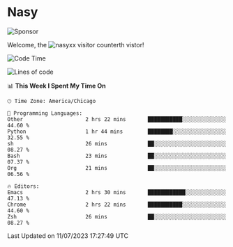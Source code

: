 # Nasy

<!--
<p align="center">
<img height="200" src="https://github-readme-stats.vercel.app/api?username=nasyxx&count_private=true&show_icons=true&theme=dracula&include_all_commits=true"/>
<img height="200" src="https://github-readme-stats.vercel.app/api/top-langs/?username=nasyxx&theme=dracula&hide=html,jupyter+notebook&count_private=true&show_icons=true"/>
</p>

  
----------------
-->

![Sponsor](https://img.shields.io/static/v1.svg?label=Sponsor&message=%E2%9D%A4&logo=GitHub&style=flat&color=pink)
 
Welcome, the ![nasyxx visitor counter](https://count.getloli.com/get/@nasyxx?theme=rule34)th vistor!
 
<!--START_SECTION:waka-->
![Code Time](http://img.shields.io/badge/Code%20Time-3%2C595%20hrs%2029%20mins-blue)

![Lines of code](https://img.shields.io/badge/From%20Hello%20World%20I%27ve%20Written-6.3%20million%20lines%20of%20code-blue)

📊 **This Week I Spent My Time On** 

```text
🕑︎ Time Zone: America/Chicago

💬 Programming Languages: 
Other                    2 hrs 22 mins       ███████████░░░░░░░░░░░░░░   44.60 % 
Python                   1 hr 44 mins        ████████░░░░░░░░░░░░░░░░░   32.55 % 
sh                       26 mins             ██░░░░░░░░░░░░░░░░░░░░░░░   08.27 % 
Bash                     23 mins             ██░░░░░░░░░░░░░░░░░░░░░░░   07.37 % 
Org                      21 mins             ██░░░░░░░░░░░░░░░░░░░░░░░   06.56 % 

🔥 Editors: 
Emacs                    2 hrs 30 mins       ████████████░░░░░░░░░░░░░   47.13 % 
Chrome                   2 hrs 22 mins       ███████████░░░░░░░░░░░░░░   44.60 % 
Zsh                      26 mins             ██░░░░░░░░░░░░░░░░░░░░░░░   08.27 % 
```


 Last Updated on 11/07/2023 17:27:49 UTC
<!--END_SECTION:waka-->

<!-- ![visitors](https://visitor-badge.laobi.icu/badge?page_id=nasyxx.nasyxx) -->
